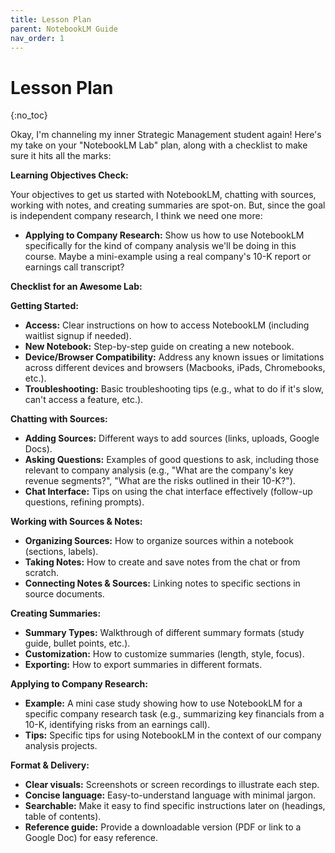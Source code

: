 ```yaml
---
title: Lesson Plan
parent: NotebookLM Guide
nav_order: 1
---
```

# Lesson Plan
{:no_toc}

Okay, I'm channeling my inner Strategic Management student again!  Here's my take on your "NotebookLM Lab" plan, along with a checklist to make sure it hits all the marks:

**Learning Objectives Check:**

Your objectives to get us started with NotebookLM, chatting with sources, working with notes, and creating summaries are spot-on.  But, since the goal is independent company research, I think we need one more:

* **Applying to Company Research:**  Show us how to use NotebookLM specifically for the kind of company analysis we'll be doing in this course.  Maybe a mini-example using a real company's 10-K report or earnings call transcript?

**Checklist for an Awesome Lab:**

**Getting Started:**

* **Access:** Clear instructions on how to access NotebookLM (including waitlist signup if needed).
* **New Notebook:** Step-by-step guide on creating a new notebook.
* **Device/Browser Compatibility:** Address any known issues or limitations across different devices and browsers (Macbooks, iPads, Chromebooks, etc.).
* **Troubleshooting:** Basic troubleshooting tips (e.g., what to do if it's slow, can't access a feature, etc.).

**Chatting with Sources:**

* **Adding Sources:** Different ways to add sources (links, uploads, Google Docs).
* **Asking Questions:**  Examples of good questions to ask, including those relevant to company analysis (e.g., "What are the company's key revenue segments?", "What are the risks outlined in their 10-K?").
* **Chat Interface:**  Tips on using the chat interface effectively (follow-up questions, refining prompts).

**Working with Sources & Notes:**

* **Organizing Sources:**  How to organize sources within a notebook (sections, labels).
* **Taking Notes:**  How to create and save notes from the chat or from scratch.
* **Connecting Notes & Sources:**  Linking notes to specific sections in source documents.

**Creating Summaries:**

* **Summary Types:**  Walkthrough of different summary formats (study guide, bullet points, etc.).
* **Customization:**  How to customize summaries (length, style, focus).
* **Exporting:**  How to export summaries in different formats.

**Applying to Company Research:**

* **Example:** A mini case study showing how to use NotebookLM for a specific company research task (e.g., summarizing key financials from a 10-K, identifying risks from an earnings call).
* **Tips:**  Specific tips for using NotebookLM in the context of our company analysis projects.


**Format & Delivery:**

* **Clear visuals:** Screenshots or screen recordings to illustrate each step.
* **Concise language:**  Easy-to-understand language with minimal jargon.
* **Searchable:**  Make it easy to find specific instructions later on (headings, table of contents).
* **Reference guide:**  Provide a downloadable version (PDF or link to a Google Doc) for easy reference.


